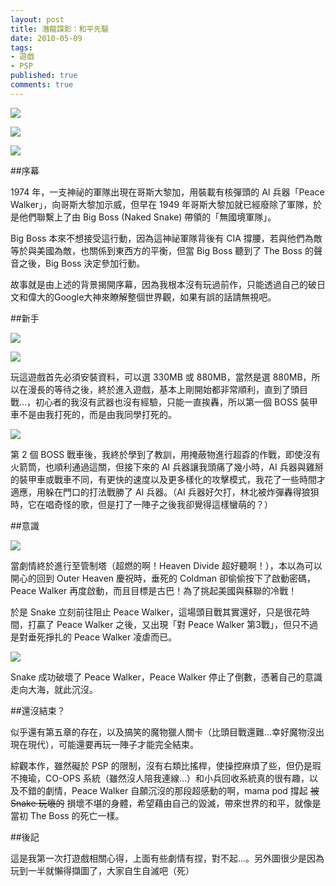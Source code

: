```yaml
---
layout: post
title: 潛龍諜影：和平先驅
date: 2010-05-09
tags:
- 遊戲
- PSP
published: true
comments: true
---
```

![](https://lh5.googleusercontent.com/-t2UcnATWtmM/Txp-SfHBVsI/AAAAAAAAEYA/nTIG_nfPXxE/s0/mgs_pw_01.jpg)

![](https://lh6.googleusercontent.com/-8EG4Vtc7Ups/Txp-Sia96iI/AAAAAAAAEYI/Xx_YdDhbJRg/s0/mgs_pw_02.jpg)

![](https://lh3.googleusercontent.com/-KqNc8iWI6eI/Txp-TAGsM-I/AAAAAAAAEYQ/d8vYP4r4yd4/s0/mgs_pw_03.jpg)

##序幕

1974 年，一支神祕的軍隊出現在哥斯大黎加，用裝載有核彈頭的 AI 兵器「Peace Walker」，向哥斯大黎加示威，但早在 1949 年哥斯大黎加就已經廢除了軍隊，於是他們聯繫上了由 Big Boss (Naked Snake) 帶領的「無國境軍隊」。

Big Boss 本來不想接受這行動，因為這神祕軍隊背後有 CIA 撐腰，若與他們為敵等於與美國為敵，也關係到東西方的平衡，但當 Big Boss 聽到了 The Boss 的聲音之後，Big Boss 決定參加行動。

故事就是由上述的背景揭開序幕，因為我根本沒有玩過前作，只能透過自己的破日文和偉大的Google大神來瞭解整個世界觀，如果有誤的話請無視吧。

<!--more-->

##新手

![](https://lh4.googleusercontent.com/-TxZ1bP56avc/Txp-Thl_vEI/AAAAAAAAEYY/kngv85bX1zQ/s0/mgs_pw_05.jpg)

![](https://lh5.googleusercontent.com/--6YWfxJP7Gk/Txp-UN0OxcI/AAAAAAAAEYs/EHZB4aOZrt8/s0/mgs_pw_07.jpg)

玩這遊戲首先必須安裝資料，可以選 330MB 或 880MB，當然是選 880MB，所以在漫長的等待之後，終於進入遊戲，基本上剛開始都非常順利，直到了頭目戰...，初心者的我沒有武器也沒有經驗，只能一直挨轟，所以第一個 BOSS 裝甲車不是由我打死的，而是由我同學打死的。

![](https://lh4.googleusercontent.com/-53pdmDqUhBg/Txp-VP2pwYI/AAAAAAAAEYg/YSv7neB8TiY/s0/mgs_pw_19.jpg)

第 2 個 BOSS 戰車後，我終於學到了教訓，用掩蔽物進行超孬的作戰，即使沒有火箭筒，也順利通過這關，但接下來的 AI 兵器讓我頭痛了幾小時，AI 兵器與雞掰的裝甲車或戰車不同，有更快的速度以及更多樣化的攻擊模式，我花了一些時間才適應，用躲在門口的打法戰勝了 AI 兵器。（AI 兵器好欠打，林北被炸彈轟得狼狽時，它在唱奇怪的歌，但是打了一陣子之後我卻覺得這樣蠻萌的？）

##意識

![](https://lh4.googleusercontent.com/-HYAhCsOSQMg/Txp-VlDDoNI/AAAAAAAAEYw/49TtI075Rto/s0/mgs_pw_27.jpg)

當劇情終於進行至管制塔（超燃的啊！Heaven Divide 超好聽啊！），本以為可以開心的回到 Outer Heaven 慶祝時，垂死的 Coldman 卻偷偷按下了啟動密碼，Peace Walker 再度啟動，而且目標是古巴！為了挑起美國與蘇聯的冷戰！

於是 Snake 立刻前往阻止 Peace Walker，這場頭目戰其實還好，只是很花時間，打贏了 Peace Walker 之後，又出現「對 Peace Walker 第3戰」，但只不過是對垂死掙扎的 Peace Walker 凌虐而已。

![](https://lh5.googleusercontent.com/-2iujWI9nMAo/Txp-WW8RxgI/AAAAAAAAEY0/GwW7Fxjb5ps/s0/mgs_pw_28.jpg)

Snake 成功破壞了 Peace Walker，Peace Walker 停止了倒數，憑著自己的意識走向大海，就此沉沒。

##還沒結束？

似乎還有第五章的存在，以及搞笑的魔物獵人關卡（比頭目戰還難...幸好魔物沒出現在現代），可能還要再玩一陣子才能完全結束。

綜觀本作，雖然礙於 PSP 的限制，沒有右類比搖桿，使操控麻煩了些，但仍是瑕不掩瑜，CO-OPS 系統（雖然沒人陪我連線...）和小兵回收系統真的很有趣，以及不錯的劇情，Peace Walker 自願沉沒的那段超感動的啊，mama pod 撐起 <del>被Snake 玩壞的</del> 損壞不堪的身體，希望藉由自己的毀滅，帶來世界的和平，就像是當初 The Boss 的死亡一樣。

##後記

這是我第一次打遊戲相關心得，上面有些劇情有捏，對不起...。另外圖很少是因為玩到一半就懶得擷圖了，大家自生自滅吧（死）